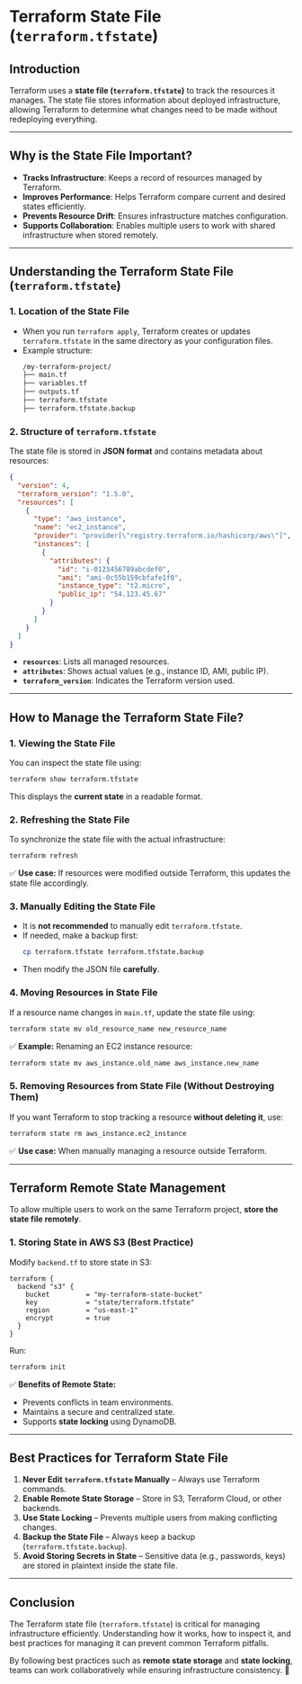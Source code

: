 # **Terraform State File (`terraform.tfstate`)**

## **Introduction**
Terraform uses a **state file (`terraform.tfstate`)** to track the resources it manages. The state file stores information about deployed infrastructure, allowing Terraform to determine what changes need to be made without redeploying everything.

---

## **Why is the State File Important?**
- **Tracks Infrastructure**: Keeps a record of resources managed by Terraform.
- **Improves Performance**: Helps Terraform compare current and desired states efficiently.
- **Prevents Resource Drift**: Ensures infrastructure matches configuration.
- **Supports Collaboration**: Enables multiple users to work with shared infrastructure when stored remotely.

---

## **Understanding the Terraform State File (`terraform.tfstate`)**

### **1. Location of the State File**
- When you run `terraform apply`, Terraform creates or updates `terraform.tfstate` in the same directory as your configuration files.
- Example structure:
  ```sh
  /my-terraform-project/
  ├── main.tf
  ├── variables.tf
  ├── outputs.tf
  ├── terraform.tfstate
  ├── terraform.tfstate.backup
  ```

### **2. Structure of `terraform.tfstate`**
The state file is stored in **JSON format** and contains metadata about resources:
```json
{
  "version": 4,
  "terraform_version": "1.5.0",
  "resources": [
    {
      "type": "aws_instance",
      "name": "ec2_instance",
      "provider": "provider[\"registry.terraform.io/hashicorp/aws\"]",
      "instances": [
        {
          "attributes": {
            "id": "i-0123456789abcdef0",
            "ami": "ami-0c55b159cbfafe1f0",
            "instance_type": "t2.micro",
            "public_ip": "54.123.45.67"
          }
        }
      ]
    }
  ]
}
```
- **`resources`**: Lists all managed resources.
- **`attributes`**: Shows actual values (e.g., instance ID, AMI, public IP).
- **`terraform_version`**: Indicates the Terraform version used.

---

## **How to Manage the Terraform State File?**

### **1. Viewing the State File**
You can inspect the state file using:
```sh
terraform show terraform.tfstate
```
This displays the **current state** in a readable format.

### **2. Refreshing the State File**
To synchronize the state file with the actual infrastructure:
```sh
terraform refresh
```
✅ **Use case:** If resources were modified outside Terraform, this updates the state file accordingly.

### **3. Manually Editing the State File**
- It is **not recommended** to manually edit `terraform.tfstate`.
- If needed, make a backup first:
  ```sh
  cp terraform.tfstate terraform.tfstate.backup
  ```
- Then modify the JSON file **carefully**.

### **4. Moving Resources in State File**
If a resource name changes in `main.tf`, update the state file using:
```sh
terraform state mv old_resource_name new_resource_name
```
✅ **Example:** Renaming an EC2 instance resource:
```sh
terraform state mv aws_instance.old_name aws_instance.new_name
```

### **5. Removing Resources from State File (Without Destroying Them)**
If you want Terraform to stop tracking a resource **without deleting it**, use:
```sh
terraform state rm aws_instance.ec2_instance
```
✅ **Use case:** When manually managing a resource outside Terraform.

---

## **Terraform Remote State Management**
To allow multiple users to work on the same Terraform project, **store the state file remotely**.

### **1. Storing State in AWS S3 (Best Practice)**
Modify `backend.tf` to store state in S3:
```hcl
terraform {
  backend "s3" {
    bucket         = "my-terraform-state-bucket"
    key            = "state/terraform.tfstate"
    region         = "us-east-1"
    encrypt        = true
  }
}
```
Run:
```sh
terraform init
```
✅ **Benefits of Remote State:**
- Prevents conflicts in team environments.
- Maintains a secure and centralized state.
- Supports **state locking** using DynamoDB.

---

## **Best Practices for Terraform State File**
1. **Never Edit `terraform.tfstate` Manually** – Always use Terraform commands.
2. **Enable Remote State Storage** – Store in S3, Terraform Cloud, or other backends.
3. **Use State Locking** – Prevents multiple users from making conflicting changes.
4. **Backup the State File** – Always keep a backup (`terraform.tfstate.backup`).
5. **Avoid Storing Secrets in State** – Sensitive data (e.g., passwords, keys) are stored in plaintext inside the state file.

---

## **Conclusion**
The Terraform state file (`terraform.tfstate`) is critical for managing infrastructure efficiently. Understanding how it works, how to inspect it, and best practices for managing it can prevent common Terraform pitfalls.

By following best practices such as **remote state storage** and **state locking**, teams can work collaboratively while ensuring infrastructure consistency. 🚀

